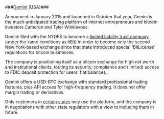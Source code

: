 ###[Gemini](https://gemini.com/) (USA)###

Announced in January 2015 and launched in October that year, Gemini is the much-anticipated trading platform of internet entrepreneurs and bitcoin investors Cameron and Tyler Winklevoss. 

Gemini filed with the NYDFS to become a [limited liability trust company](https://gemini24.zendesk.com/hc/en-us/articles/204734485-Is-Gemini-a-licensed-and-regulated-exchange-) (under the same conditions as itBit) in order to become only the second New York-based exchange since that state introduced special 'BitLicense' regulations for bitcoin businesses.

The company is positioning itself as a bitcoin exchange for high net worth and institutional clients, touting its security, compliance and (limited) access to FDIC deposit protection for users' fiat balances. 

Gemini offers a USD-BTC exchange with standard professional trading features, plus API access for high-frequency trading. It does not offer margin trading or derivatives.

Only customers in [certain states](https://blog.gemini.com/geminis-area-of-operation/) may use the platform, and the company is in negotiations with other state regulators with a view to including them in future.
